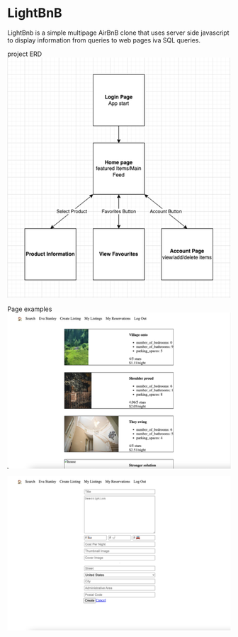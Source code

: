 # LightBnB
LightBnb is a simple multipage AirBnB clone that uses server side javascript to display information from queries to web pages iva SQL queries.

project ERD
![ERD](https://github.com/Daniel7763/LightBnb/blob/main/docs/ERD.png?raw=true)

Page examples
![Home_Page](https://github.com/Daniel7763/LightBnb/blob/main/docs/Home.png?raw=true)

![Add_Listing](https://github.com/Daniel7763/LightBnb/blob/main/docs/Listing.png?raw=true)

